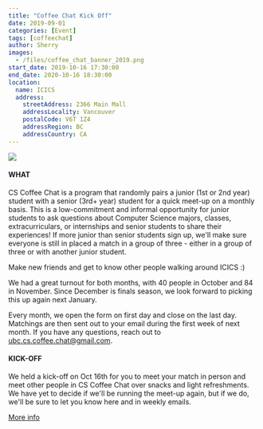 ```yaml
---
title: "Coffee Chat Kick Off"
date: 2019-09-01
categories: [Event]
tags: [coffeechat]
author: Sherry
images:
  - /files/coffee_chat_banner_2019.png
start_date: 2019-10-16 17:30:00
end_date: 2020-10-16 18:30:00
location:
  name: ICICS
  address:
    streetAddress: 2366 Main Mall
    addressLocality: Vancouver
    postalCode: V6T 1Z4
    addressRegion: BC
    addressCountry: CA
---
```


![](/files/coffee_chat_banner_2019.png)

#### WHAT

CS Coffee Chat is a program that randomly pairs a junior (1st or 2nd year) student with a senior (3rd+ year) student for a quick meet-up on a monthly basis. This is a low-commitment and informal opportunity for junior students to ask questions about Computer Science majors, classes, extracurriculars, or internships and senior students to share their experiences! If more junior than senior students sign up, we'll make sure everyone is still in placed a match in a group of three - either in a group of three or with another junior student.

Make new friends and get to know other people walking around ICICS :)

We had a great turnout for both months, with 40 people in October and 84 in November. Since December is finals season, we look forward to picking this up again next January.

Every month, we open the form on first day and close on the last day. Matchings are then sent out to your email during the first week of next month. If you have any questions, reach out to ubc.cs.coffee.chat@gmail.com.

#### KICK-OFF

We held a kick-off on Oct 16th for you to meet your match in person and meet other people in CS Coffee Chat over snacks and light refreshments. We have yet to decide if we'll be running the meet-up again, but if we do, we'll be sure to let you know here and in weekly emails.

[More info](/services/coffee-chat)
